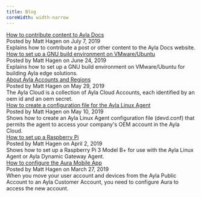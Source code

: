 ```yaml
---
title: Blog
coreWidth: width-narrow
---
```


<div class="post-on-list">
<div class="title"><a href="how-to-contribute-content-to-ayla-docs">How to contribute content to Ayla Docs</a></div>
<div class="author-date">Posted by <span class="author">Matt Hagen</span> on <span class="date">July 7, 2019</span></div>
<div class="summary">Explains how to contribute a post or other content to the Ayla Docs website.</div>
</div>

<div class="post-on-list">
<div class="title"><a href="how-to-set-up-a-gnu-build-environment-on-vmware-ubuntu">How to set up a GNU build environment on VMware/Ubuntu</a></div>
<div class="author-date">Posted by <span class="author">Matt Hagen</span> on <span class="date">June 24, 2019</span></div>
<div class="summary">Explains how to set up a GNU build environment on VMware/Ubuntu for building Ayla edge solutions.</div>
</div>

<div class="post-on-list">
<div class="title"><a href="about-ayla-accounts-and-regions">About Ayla Accounts and Regions</a></div>
<div class="author-date">Posted by <span class="author">Matt Hagen</span> on <span class="date">May 29, 2019</span></div>
<div class="summary">The Ayla Cloud is a collection of Ayla Cloud Accounts, each identified by an oem id and an oem secret.</div>
</div>

<div class="post-on-list">
<div class="title"><a href="how-to-create-a-configuration-file-for-the-ayla-linux-agent">How to create a configuration file for the Ayla Linux Agent</a></div>
<div class="author-date">Posted by <span class="author">Matt Hagen</span> on <span class="date">May 10, 2019</span></div>
<div class="summary">Shows how to create an Ayla Linux Agent configuration file (devd.conf) that permits the agent to access your company's OEM account in the Ayla Cloud.</div>
</div>

<div class="post-on-list">
<div class="title"><a href="how-to-set-up-a-raspberry-pi">How to set up a Raspberry Pi</a></div>
<div class="author-date">Posted by <span class="author">Matt Hagen</span> on <span class="date">April 2, 2019</span></div>
<div class="summary">Shows how to set up a Raspberry Pi 3 Model B+ for use with the Ayla Linux Agent or Ayla Dynamic Gateway Agent.</div>
</div>

<div class="post-on-list">
<div class="title"><a href="how-to-configure-the-aura-mobile-app">How to configure the Aura Mobile App</a></div>
<div class="author-date">Posted by <span class="author">Matt Hagen</span> on <span class="date">March 27, 2019</span></div>
<div class="summary">When you move your user account and devices from the Ayla Public Account to an Ayla Customer Account, you need to configure Aura to access the new account.</div>
</div>